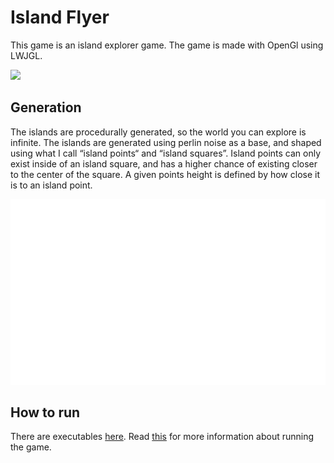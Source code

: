 # Island Flyer

This game is an island explorer game. The game is made with OpenGl using LWJGL.

![](recording.gif)

## Generation

The islands are procedurally generated, so the world you can explore is infinite.
The islands are generated using perlin noise as a base, and shaped using what I call “island points“ and “island squares”. Island points can only exist inside of an island square, and has a higher chance of existing closer to the center of the square. A given points height is defined by how close it is to an island point.

![](algorithm-diagram.png)

## How to run

There are executables [here](./executables). Read [this](./executables/Running.md) for more information about running the game.
